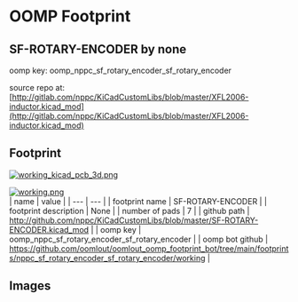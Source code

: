 # OOMP Footprint  
## SF-ROTARY-ENCODER  by none  
  
oomp key: oomp_nppc_sf_rotary_encoder_sf_rotary_encoder  
  
source repo at: [http://gitlab.com/nppc/KiCadCustomLibs/blob/master/XFL2006-inductor.kicad_mod](http://gitlab.com/nppc/KiCadCustomLibs/blob/master/XFL2006-inductor.kicad_mod)  
## Footprint  
  
[![working_kicad_pcb_3d.png](working_kicad_pcb_3d_600.png)](working_kicad_pcb_3d.png)  
  
[![working.png](working_600.png)](working.png)  
| name | value | 
| --- | --- | 
| footprint name | SF-ROTARY-ENCODER | 
| footprint description | None | 
| number of pads | 7 | 
| github path | http://github.com/nppc/KiCadCustomLibs/blob/master/SF-ROTARY-ENCODER.kicad_mod | 
| oomp key | oomp_nppc_sf_rotary_encoder_sf_rotary_encoder | 
| oomp bot github | https://github.com/oomlout/oomlout_oomp_footprint_bot/tree/main/footprints/nppc_sf_rotary_encoder_sf_rotary_encoder/working | 
## Images  
